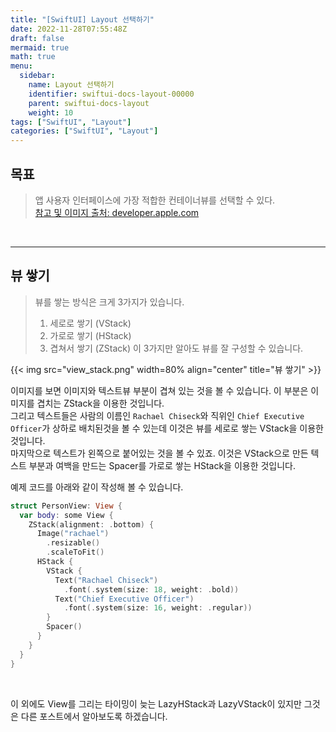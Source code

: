 ```yaml
---
title: "[SwiftUI] Layout 선택하기"
date: 2022-11-28T07:55:48Z
draft: false
mermaid: true
math: true
menu:
  sidebar:
    name: Layout 선택하기
    identifier: swiftui-docs-layout-00000
    parent: swiftui-docs-layout
    weight: 10
tags: ["SwiftUI", "Layout"]
categories: ["SwiftUI", "Layout"]
---
```



## 목표

> 앱 사용자 인터페이스에 가장 적합한 컨테이너뷰를 선택할 수 있다.\
> [참고 및 이미지 출처: developer.apple.com](https://developer.apple.com/documentation/swiftui/picking-container-views-for-your-content)

&nbsp;

----


## 뷰 쌓기

> 뷰를 쌓는 방식은 크게 3가지가 있습니다.
> 1. 세로로 쌓기 (VStack)
> 2. 가로로 쌓기 (HStack)
> 3. 겹쳐서 쌓기 (ZStack)
> 이 3가지만 알아도 뷰를 잘 구성할 수 있습니다.

{{< img src="view_stack.png" width=80% align="center" title="뷰 쌓기" >}}

이미지를 보면 이미지와 텍스트뷰 부분이 겹쳐 있는 것을 볼 수 있습니다. 이 부분은 이미지를 겹치는 ZStack을 이용한 것입니다.\
그리고 텍스트들은 사람의 이름인 `Rachael Chiseck`와 직위인 `Chief Executive Officer`가 상하로 배치된것을 볼 수 있는데 이것은 뷰를 세로로 쌓는 VStack을 이용한것입니다.\
마지막으로 텍스트가 왼쪽으로 붙어있는 것을 볼 수 있죠. 이것은 VStack으로 만든 텍스트 부분과 여백을 만드는 Spacer를 가로로 쌓는 HStack을 이용한 것입니다.

예제 코드를 아래와 같이 작성해 볼 수 있습니다.
```swift
struct PersonView: View {
  var body: some View {
    ZStack(alignment: .bottom) {
      Image("rachael")
        .resizable()
        .scaleToFit()
      HStack {
        VStack {
          Text("Rachael Chiseck")
            .font(.system(size: 18, weight: .bold))
          Text("Chief Executive Officer")
            .font(.system(size: 16, weight: .regular))
        }
        Spacer()
      }
    }
  }
}
```
&nbsp;

이 외에도 View를 그리는 타이밍이 늦는 LazyHStack과 LazyVStack이 있지만 그것은 다른 포스트에서 알아보도록 하겠습니다.